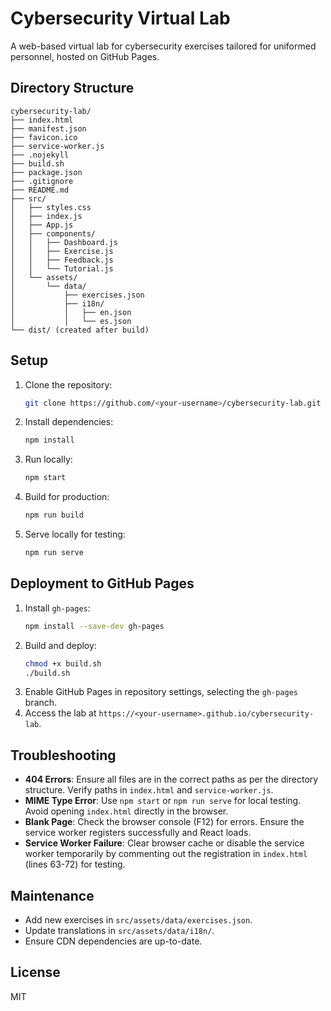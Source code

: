 # Cybersecurity Virtual Lab

A web-based virtual lab for cybersecurity exercises tailored for uniformed personnel, hosted on GitHub Pages.

## Directory Structure
```
cybersecurity-lab/
├── index.html
├── manifest.json
├── favicon.ico
├── service-worker.js
├── .nojekyll
├── build.sh
├── package.json
├── .gitignore
├── README.md
├── src/
│   ├── styles.css
│   ├── index.js
│   ├── App.js
│   ├── components/
│   │   ├── Dashboard.js
│   │   ├── Exercise.js
│   │   ├── Feedback.js
│   │   └── Tutorial.js
│   └── assets/
│       └── data/
│           ├── exercises.json
│           ├── i18n/
│           │   ├── en.json
│           │   └── es.json
└── dist/ (created after build)
```

## Setup
1. Clone the repository:
   ```bash
   git clone https://github.com/<your-username>/cybersecurity-lab.git
   ```
2. Install dependencies:
   ```bash
   npm install
   ```
3. Run locally:
   ```bash
   npm start
   ```
4. Build for production:
   ```bash
   npm run build
   ```
5. Serve locally for testing:
   ```bash
   npm run serve
   ```

## Deployment to GitHub Pages
1. Install `gh-pages`:
   ```bash
   npm install --save-dev gh-pages
   ```
2. Build and deploy:
   ```bash
   chmod +x build.sh
   ./build.sh
   ```
3. Enable GitHub Pages in repository settings, selecting the `gh-pages` branch.
4. Access the lab at `https://<your-username>.github.io/cybersecurity-lab`.

## Troubleshooting
- **404 Errors**: Ensure all files are in the correct paths as per the directory structure. Verify paths in `index.html` and `service-worker.js`.
- **MIME Type Error**: Use `npm start` or `npm run serve` for local testing. Avoid opening `index.html` directly in the browser.
- **Blank Page**: Check the browser console (F12) for errors. Ensure the service worker registers successfully and React loads.
- **Service Worker Failure**: Clear browser cache or disable the service worker temporarily by commenting out the registration in `index.html` (lines 63-72) for testing.

## Maintenance
- Add new exercises in `src/assets/data/exercises.json`.
- Update translations in `src/assets/data/i18n/`.
- Ensure CDN dependencies are up-to-date.

## License
MIT